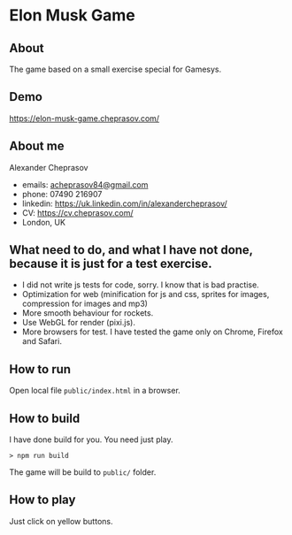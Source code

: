 # Elon Musk Game

## About
The game based on a small exercise special for Gamesys.

## Demo
https://elon-musk-game.cheprasov.com/

## About me

Alexander Cheprasov
- emails: acheprasov84@gmail.com
- phone: 07490 216907
- linkedin: https://uk.linkedin.com/in/alexandercheprasov/
- CV: https://cv.cheprasov.com/
- London, UK

## What need to do, and what I have not done, because it is just for a test exercise.
- I did not write js tests for code, sorry. I know that is bad practise.
- Optimization for web (minification for js and css, sprites for images, compression for images and mp3)
- More smooth behaviour for rockets.
- Use WebGL for render (pixi.js).
- More browsers for test. I have tested the game only on Chrome, Firefox and Safari.

## How to run
Open local file `public/index.html` in a browser.

## How to build
I have done build for you. You need just play.
```
> npm run build
```
The game will be build to `public/` folder.

## How to play

Just click on yellow buttons.

